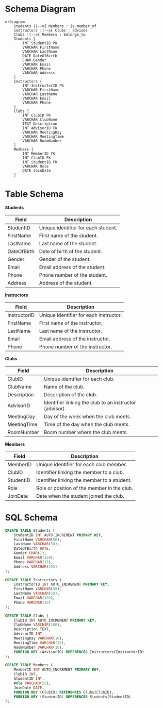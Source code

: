 # Schema Diagram

```mermaid
erDiagram
    Students ||--o{ Members : is_member_of
    Instructors ||--o{ Clubs : advises
    Clubs ||--o{ Members : belongs_to
    Students {
        INT StudentID PK
        VARCHAR FirstName
        VARCHAR LastName
        DATE DateOfBirth
        CHAR Gender
        VARCHAR Email
        VARCHAR Phone
        VARCHAR Address
    }
    Instructors {
        INT InstructorID PK
        VARCHAR FirstName
        VARCHAR LastName
        VARCHAR Email
        VARCHAR Phone
    }
    Clubs {
        INT ClubID PK
        VARCHAR ClubName
        TEXT Description
        INT AdvisorID FK
        VARCHAR MeetingDay
        VARCHAR MeetingTime
        VARCHAR RoomNumber
    }
    Members {
        INT MemberID PK
        INT ClubID FK
        INT StudentID FK
        VARCHAR Role
        DATE JoinDate
    }
```


# Table Schema

**Students**

| Field | Description |
| --- | --- |
| StudentID | Unique identifier for each student. |
| FirstName | First name of the student. |
| LastName | Last name of the student. |
| DateOfBirth | Date of birth of the student. |
| Gender | Gender of the student. |
| Email | Email address of the student. |
| Phone | Phone number of the student. |
| Address | Address of the student. |

**Instructors**

| Field | Description |
| --- | --- |
| InstructorID | Unique identifier for each instructor. |
| FirstName | First name of the instructor. |
| LastName | Last name of the instructor. |
| Email | Email address of the instructor. |
| Phone | Phone number of the instructor. |

**Clubs**

| Field | Description |
| --- | --- |
| ClubID | Unique identifier for each club. |
| ClubName | Name of the club. |
| Description | Description of the club. |
| AdvisorID | Identifier linking the club to an instructor (advisor). |
| MeetingDay | Day of the week when the club meets. |
| MeetingTime | Time of the day when the club meets. |
| RoomNumber | Room number where the club meets. |

**Members**

| Field | Description |
| --- | --- |
| MemberID | Unique identifier for each club member. |
| ClubID | Identifier linking the member to a club. |
| StudentID | Identifier linking the member to a student. |
| Role | Role or position of the member in the club. |
| JoinDate | Date when the student joined the club. |


# SQL Schema
```sql
CREATE TABLE Students (
    StudentID INT AUTO_INCREMENT PRIMARY KEY,
    FirstName VARCHAR(50),
    LastName VARCHAR(50),
    DateOfBirth DATE,
    Gender CHAR(1),
    Email VARCHAR(100),
    Phone VARCHAR(15),
    Address VARCHAR(255)
);

CREATE TABLE Instructors (
    InstructorID INT AUTO_INCREMENT PRIMARY KEY,
    FirstName VARCHAR(50),
    LastName VARCHAR(50),
    Email VARCHAR(100),
    Phone VARCHAR(15)
);

CREATE TABLE Clubs (
    ClubID INT AUTO_INCREMENT PRIMARY KEY,
    ClubName VARCHAR(100),
    Description TEXT,
    AdvisorID INT,
    MeetingDay VARCHAR(10),
    MeetingTime VARCHAR(10),
    RoomNumber VARCHAR(10),
    FOREIGN KEY (AdvisorID) REFERENCES Instructors(InstructorID)
);

CREATE TABLE Members (
    MemberID INT AUTO_INCREMENT PRIMARY KEY,
    ClubID INT,
    StudentID INT,
    Role VARCHAR(50),
    JoinDate DATE,
    FOREIGN KEY (ClubID) REFERENCES Clubs(ClubID),
    FOREIGN KEY (StudentID) REFERENCES Students(StudentID)
);
```